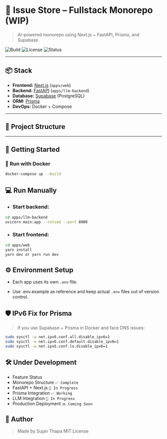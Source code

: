 # 🧠 Issue Store – Fullstack Monorepo (WIP)

> AI-powered monorepo using Next.js + FastAPI, Prisma, and Supabase.

![Build](https://img.shields.io/badge/build-passing-brightgreen)
![License](https://img.shields.io/badge/license-MIT-blue)
![Status](https://img.shields.io/badge/status-in%20development-yellow)

---

## 📦 Stack

- **Frontend:** [Next.js](https://nextjs.org/) (`apps/web`)
- **Backend:** [FastAPI](https://fastapi.tiangolo.com/) (`apps/llm-backend`)
- **Database:** [Supabase](https://supabase.com/) (PostgreSQL)
- **ORM:** [Prisma](https://www.prisma.io/)
- **DevOps:** Docker + Compose

---

## 📁 Project Structure

---

## 🚀 Getting Started

### 🐳 Run with Docker

```bash
docker-compose up --build
```

## 💻 Run Manually

- ### Start backend:

```bash
cd apps/llm-backend
uvicorn main:app --reload --port 8000
```

- ### Start frontend:

```bash
cd apps/web
yarn install
yarn dev or yarn run dev
```

## ⚙️ Environment Setup

- Each app uses its own `.env` file.

- Use .env.example as reference and keep actual `.env` files out of version control.

## 🛡 IPv6 Fix for Prisma

> If you use Supabase + Prisma in Docker and face DNS issues:

```bash
sudo sysctl -w net.ipv6.conf.all.disable_ipv6=1
sudo sysctl -w net.ipv6.conf.default.disable_ipv6=1
sudo sysctl -w net.ipv6.conf.lo.disable_ipv6=1
```

## 🛠 Under Development

- Feature Status
- Monorepo Structure `✅ Complete`
- FastAPI + Next.js `🚧 In Progress`
- Prisma Integration `✅ Working`
- LLM Integration `🚧 In Progress`
- Production Deployment `🔜 Coming Soon`

## 👤 Author

> Made by Sujan Thapa
> MIT License
